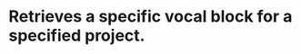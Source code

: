 #  Retrieves a specific vocal block for a specified project.

<api-endpoint openapi-path="../../luodapi.json" method="GET" endpoint="/api/v1/projects/{projectId}/vocalblocks/{vocalBlockId}"/>